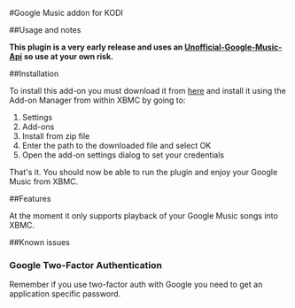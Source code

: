 #Google Music addon for KODI

##Usage and notes

**This plugin is a very early release and uses an [Unofficial-Google-Music-Api](https://github.com/simon-weber/Unofficial-Google-Music-API) so use at your own risk.**

##Installation

To install this add-on you must download it from [here](http://forum.xbmc.org/showthread.php?tid=134783&pid=1134966#pid1134966)
and install it using the Add-on Manager from within XBMC by going to:

1. Settings
2. Add-ons
3. Install from zip file
4. Enter the path to the downloaded file and select OK
5. Open the add-on settings dialog to set your credentials

That's it. You should now be able to run the plugin and enjoy your Google Music from XBMC.

##Features

At the moment it only supports playback of your Google Music songs into XBMC.

##Known issues

### Google Two-Factor Authentication
Remember if you use two-factor auth with Google you need to get an application specific password.
